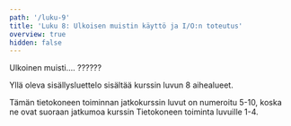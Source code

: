 ```yaml
---
path: '/luku-9'
title: 'Luku 8: Ulkoisen muistin käyttö ja I/O:n toteutus'
overview: true
hidden: false
---
```


Ulkoinen muisti.... ??????

<please-login></please-login>

<pages-in-this-section></pages-in-this-section>

Yllä oleva sisällysluettelo sisältää kurssin luvun 8 aihealueet.

Tämän tietokoneen toiminnan jatkokurssin luvut on numeroitu 5-10, koska ne ovat suoraan jatkumoa kurssin Tietokoneen toiminta luvuille 1-4.

<exercises-in-this-section></exercises-in-this-section>

